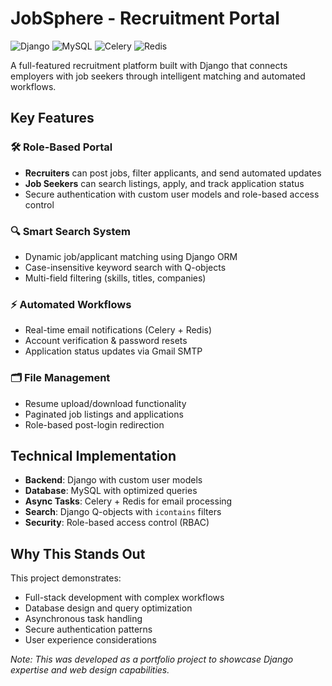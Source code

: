 # JobSphere - Recruitment Portal

![Django](https://img.shields.io/badge/Django-092E20?style=flat&logo=django&logoColor=white)
![MySQL](https://img.shields.io/badge/MySQL-4479A1?style=flat&logo=mysql&logoColor=white)
![Celery](https://img.shields.io/badge/Celery-37814A?style=flat&logo=celery&logoColor=white)
![Redis](https://img.shields.io/badge/Redis-DC382D?style=flat&logo=redis&logoColor=white)

A full-featured recruitment platform built with Django that connects employers with job seekers through intelligent matching and automated workflows.

## Key Features

### 🛠️ Role-Based Portal
- **Recruiters** can post jobs, filter applicants, and send automated updates
- **Job Seekers** can search listings, apply, and track application status
- Secure authentication with custom user models and role-based access control

### 🔍 Smart Search System
- Dynamic job/applicant matching using Django ORM
- Case-insensitive keyword search with Q-objects
- Multi-field filtering (skills, titles, companies)

### ⚡ Automated Workflows
- Real-time email notifications (Celery + Redis)
- Account verification & password resets
- Application status updates via Gmail SMTP

### 🗂️ File Management
- Resume upload/download functionality
- Paginated job listings and applications
- Role-based post-login redirection

## Technical Implementation
- **Backend**: Django with custom user models
- **Database**: MySQL with optimized queries
- **Async Tasks**: Celery + Redis for email processing
- **Search**: Django Q-objects with `icontains` filters
- **Security**: Role-based access control (RBAC)

## Why This Stands Out
This project demonstrates:
- Full-stack development with complex workflows
- Database design and query optimization
- Asynchronous task handling
- Secure authentication patterns
- User experience considerations

*Note: This was developed as a portfolio project to showcase Django expertise and web design capabilities.*
